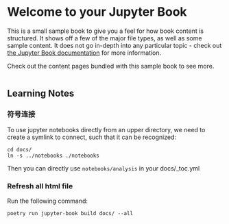 # Welcome to your Jupyter Book

This is a small sample book to give you a feel for how book content is
structured.
It shows off a few of the major file types, as well as some sample content.
It does not go in-depth into any particular topic - check out [the Jupyter Book documentation](https://jupyterbook.org) for more information.

Check out the content pages bundled with this sample book to see more.

```{tableofcontents}
```

## Learning Notes

### 符号连接
To use jupyter notebooks directly from an upper directory, we need to create a symlink to connect, such that it can be recognized:
```
cd docs/
ln -s ../notebooks ./notebooks
```
Then you can directly use `notebooks/analysis` in your docs/_toc.yml

### Refresh all html file

Run the following command:
```
poetry run jupyter-book build docs/ --all
```
